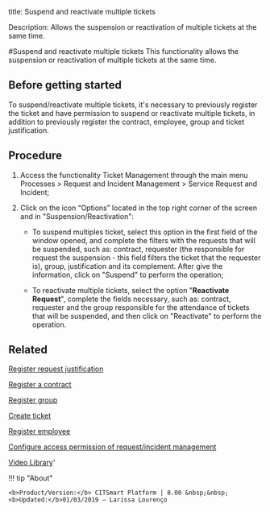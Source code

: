 title: Suspend and reactivate multiple tickets
 
Description: Allows the suspension or reactivation of multiple tickets at the same time.

#Suspend and reactivate multiple tickets
This functionality allows the suspension or reactivation of multiple tickets at the same time.

Before getting started
--------------------------

To suspend/reactivate multiple tickets, it's necessary to previously register
the ticket and have permission to suspend or reactivate multiple tickets, in
addition to previously register the contract, employee, group and ticket
justification.

Procedure
-------------

1.  Access the functionality Ticket Management through the main menu Processes
    \> Request and Incident Management \> Service Request and Incident;

2.  Click on the icon “Options” located in the top right corner of the screen
    and in "Suspension/Reactivation":

    -   To suspend multiples ticket, select this option in the first field of
        the window opened, and complete the filters with the requests that will
        be suspended, such as: contract, requester (the responsible for request
        the suspension - this field filters the ticket that the requester is),
        group, justification and its complement. After give the information,
        click on "Suspend" to perform the operation;

    -   To reactivate multiple tickets, select the option "**Reactivate
        Request**", complete the fields necessary, such as: contract, requester
        and the group responsible for the attendance of tickets that will be
        suspended, and then click on "Reactivate" to perform the operation.

Related
-----------

[Register request justification](/en-us/citsmart-esp-8/processes/portfolio-and-catalog/configuration/register-request-justification.html)

[Register a contract](/en-us/citsmart-esp-8/additional-features/contract-management/use/register-contract.html)

[Register group](/en-us/citsmart-esp-8/initial-settings/access-settings/user/register-groups.html)

[Create ticket](/en-us/citsmart-esp-8/processes/tickets/use/create-ticket.html)

[Register employee](/en-us/citsmart-esp-8/initial-settings/access-settings/user/register-employee.html)

[Configure access permission of request/incident management](/en-us/citsmart-esp-8/processes/tickets/configuration/configure-access-permission-ticket.html)

<i class='fa fa-youtube-play  fa-2x' style='color:#97ce17;vertical-align: middle;'> </i> [Video Library](https://www.youtube.com/playlist?list=PLB5qK2uzf2RNrJnhiXj3dbmgsm9-quhfz)'

!!! tip "About"

    <b>Product/Version:</b> CITSmart Platform | 8.00 &nbsp;&nbsp;
    <b>Updated:</b>01/03/2019 – Larissa Lourenço

